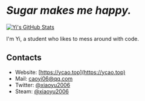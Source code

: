 # *Sugar makes me happy.*

[![Yi's GitHub Stats](https://github-readme-stats.vercel.app/api?username=xiaoyu2006&count_private=true&show_icons=true)](https://github.com/xiaoyu2006)

I'm Yi, a student who likes to mess around with code.

## Contacts
 - Website: [https://ycao.top](https://ycao.top)
 - Mail: [caoyi06@qq.com](mailto:caoyi06@qq.com)
 - Twitter: [@xiaoyu2006](https://twitter.com/xiaoyu2006)
 - Steam: [@xiaoyu2006](https://steamcommunity.com/id/xiaoyu2006)
